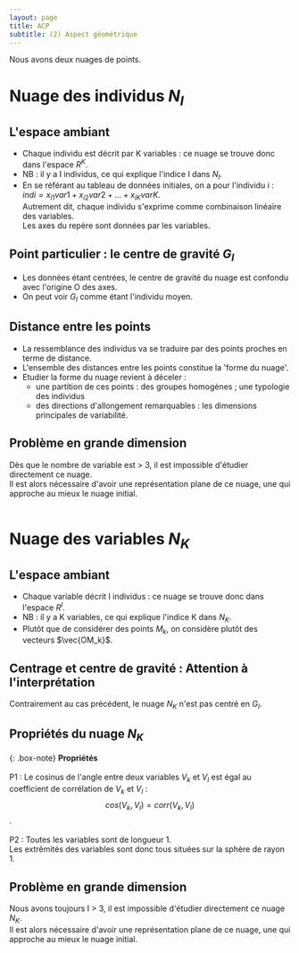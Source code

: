 ```yaml
---
layout: page
title: ACP
subtitle: (2) Aspect géométrique
---
```



Nous avons deux nuages de points. 

# Nuage des individus $N_I$

## L'espace ambiant
* Chaque individu est décrit par K variables : ce nuage se trouve donc dans l'espace $R^K$.
* NB : il y a I individus, ce qui explique l'indice I dans $N_I$. <br/>
* En se référant au tableau de données initiales, on a pour l'individu i : $ind i = x_{i1}  var 1 + x_{i2} var 2 + ... + x_{iK} var K$.  
Autrement dit, chaque individu s'exprime comme combinaison linéaire des variables.  
Les axes du repère sont données par les variables. 

## Point particulier : le centre de gravité $G_I$

* Les données étant centrées, le centre de gravité du nuage est confondu avec l'origine O des axes. 
* On peut voir $G_I$ comme étant l'individu moyen. <br/>

## Distance entre les points

* La ressemblance des individus va se traduire par des points proches en terme de distance.
* L'ensemble des distances entre les points constitue la 'forme du nuage'. 
* Etudier la forme du nuage revient à déceler :
  * une partition de ces points : des groupes homogènes ;  une typologie des individus   
  * des directions d'allongement remarquables : les dimensions principales de variabilité. <br/>

## Problème en grande dimension
Dès que le nombre de variable est > 3, il est impossible d'étudier directement ce nuage.   
Il est alors nécessaire d'avoir une représentation plane de ce nuage, une qui approche au mieux le nuage initial. <br/><br/>


# Nuage des variables $N_K$

## L'espace ambiant
* Chaque variable décrit I individus : ce nuage se trouve donc dans l'espace $R^I$.
* NB : il y a K variables, ce qui explique l'indice K dans $N_K$.
* Plutôt que de considérer des points $M_k$, on considère plutôt des vecteurs $\vec{OM_k}$. <br/>

## Centrage et centre de gravité : Attention à l'interprétation
Contrairement au cas précédent, le nuage $N_K$ n'est pas centré en $G_I$. <br/>

## Propriétés du nuage $N_K$

{: .box-note} 
**Propriétés** <br/><br/>
P1 : Le cosinus de l'angle entre deux variables $V_k$ et $V_l$ est égal au coefficient de corrélation de $V_k$ et $V_l$ :
$$cos(V_k,V_l) = corr(V_k,V_l)$$.  <br/><br/>
P2 : Toutes les variables sont de longueur 1.  
Les extrêmités des variables sont donc tous situées sur la sphère de rayon 1. 


## Problème en grande dimension
Nous avons toujours I > 3, il est impossible d'étudier directement ce nuage $N_K$.   
Il est alors nécessaire d'avoir une représentation plane de ce nuage, une qui approche au mieux le nuage initial. <br/><br/>
